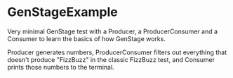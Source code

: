 # GenStageExample

Very minimal GenStage test with a Producer, a ProducerConsumer and a Consumer to learn the basics of how GenStage works.

Producer generates numbers, ProducerConsumer filters out everything that doesn't produce "FizzBuzz" in the classic FizzBuzz test, and Consumer prints those numbers to the terminal.
